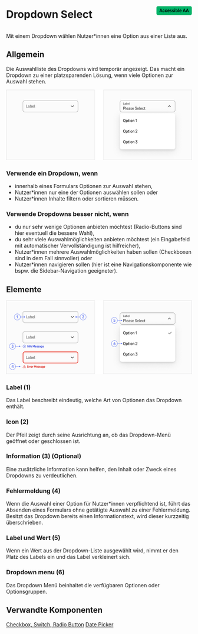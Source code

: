 <div style="display: inline-flex; align-items: center; justify-content: space-between; width: 100%;">
    <h1>Dropdown Select</h1>
    <img src="assets/aa.png" alt="Accessible AA" />
</div>

Mit einem Dropdown wählen Nutzer*innen eine Option aus einer Liste aus.

## Allgemein

Die Auswahlliste des Dropdowns wird temporär angezeigt. Das macht ein Dropdown zu einer platzsparenden Lösung, wenn viele Optionen zur Auswahl stehen.

![Image Name](assets/3_components/dropdown-select/Dropdown_select.png)

### Verwende ein Dropdown, wenn

- innerhalb eines Formulars Optionen zur Auswahl stehen,
- Nutzer*innen nur eine der Optionen auswählen sollen oder
- Nutzer*innen Inhalte filtern oder sortieren müssen.

### Verwende Dropdowns besser nicht, wenn

- du nur sehr wenige Optionen anbieten möchtest (Radio-Buttons sind hier eventuell die bessere Wahl),
- du sehr viele Auswahlmöglichkeiten anbieten möchtest (ein Eingabefeld mit automatischer Vervollständigung ist hilfreicher),
- Nutzer*innen mehrere Auswahlmöglichkeiten haben sollen (Checkboxen sind in dem Fall sinnvoller) oder
- Nutzer*innen navigieren sollen (hier ist eine Navigationskomponente wie bspw. die Sidebar-Navigation geeigneter).

## Elemente

![Image Name](assets/3_components/dropdown-select/Dropdown_select_elements.png)

### Label (1)

Das Label beschreibt eindeutig, welche Art von Optionen das Dropdown enthält.

### Icon (2)

Der Pfeil zeigt durch seine Ausrichtung an, ob das Dropdown-Menü geöffnet oder geschlossen ist.

### Information (3) (Optional)

Eine zusätzliche Information kann helfen, den Inhalt oder Zweck eines Dropdowns zu verdeutlichen.

### Fehlermeldung (4)

Wenn die Auswahl einer Option für Nutzer*innen verpflichtend ist, führt das Absenden eines Formulars ohne getätigte Auswahl zu einer Fehlermeldung. Besitzt das Dropdown bereits einen Informationstext, wird dieser kurzzeitig überschrieben.

### Label und Wert (5)

Wenn ein Wert aus der Dropdown-Liste ausgewählt wird, nimmt er den Platz des Labels ein und das Label verkleinert sich.

### Dropdown menu (6)

Das Dropdown Menü beinhaltet die verfügbaren Optionen oder Optionsgruppen.

## Verwandte Komponenten

[Checkbox, ](?path=/usage/components-checkbox--standard)
[Switch, ](?path=/usage/components-switch--standard)
[Radio Button](?path=/usage/components-radio-button--standard)
[Date Picker](?path=/usage/components-date-picker--standard)

